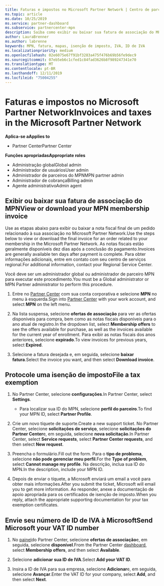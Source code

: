```yaml
---
title: Faturas e impostos no Microsoft Partner Network | Centro de parceiros
ms.topic: article
ms.date: 10/25/2019
ms.service: partner-dashboard
ms.subservice: partnercenter-mpn
description: Saiba como exibir ou baixar sua fatura de associação do MPN, bem como um arquivo para isenção de imposto e enviar o número da sua ID de IVA da Microsoft.
author: LauraBrenner
ms.author: labrenne
keywords: MPN, fatura, mapas, isenção de imposto, IVA, ID de IVA
ms.localizationpriority: medium
ms.openlocfilehash: 02e6075e67f91bf3283a475f476b69b56fe9dec9
ms.sourcegitcommit: 07eb5eb6c1cfed1c84fad3626b8f989247341e70
ms.translationtype: MT
ms.contentlocale: pt-BR
ms.lasthandoff: 12/11/2019
ms.locfileid: "75004255"
---
```

# <a name="invoices-and-taxes-in-the-microsoft-partner-network"></a><span data-ttu-id="f77ab-104">Faturas e impostos no Microsoft Partner Network</span><span class="sxs-lookup"><span data-stu-id="f77ab-104">Invoices and taxes in the Microsoft Partner Network</span></span>

<span data-ttu-id="f77ab-105">**Aplica-se a**</span><span class="sxs-lookup"><span data-stu-id="f77ab-105">**Applies to**</span></span>

-  <span data-ttu-id="f77ab-106">Partner Center</span><span class="sxs-lookup"><span data-stu-id="f77ab-106">Partner Center</span></span>

<span data-ttu-id="f77ab-107">**Funções apropriadas**</span><span class="sxs-lookup"><span data-stu-id="f77ab-107">**Appropriate roles**</span></span>
-   <span data-ttu-id="f77ab-108">Administração global</span><span class="sxs-lookup"><span data-stu-id="f77ab-108">Global admin</span></span>
-   <span data-ttu-id="f77ab-109">Administrador de usuários</span><span class="sxs-lookup"><span data-stu-id="f77ab-109">User admin</span></span>
-   <span data-ttu-id="f77ab-110">Administrador de parceiros do MPN</span><span class="sxs-lookup"><span data-stu-id="f77ab-110">MPN partner admin</span></span>
-   <span data-ttu-id="f77ab-111">Administrador de cobrança</span><span class="sxs-lookup"><span data-stu-id="f77ab-111">Billing admin</span></span>
-   <span data-ttu-id="f77ab-112">Agente administrativo</span><span class="sxs-lookup"><span data-stu-id="f77ab-112">Admin agent</span></span>

## <a name="view-or-download-your-mpn-membership-invoice"></a><span data-ttu-id="f77ab-113">Exibir ou baixar sua fatura de associação do MPN</span><span class="sxs-lookup"><span data-stu-id="f77ab-113">View or download your MPN membership invoice</span></span>

<span data-ttu-id="f77ab-114">Use as etapas abaixo para exibir ou baixar a nota fiscal final de um pedido relacionado à sua associação no Microsoft Partner Network.</span><span class="sxs-lookup"><span data-stu-id="f77ab-114">Use the steps below to view or download the final invoice for an order related to your membership in the Microsoft Partner Network.</span></span> <span data-ttu-id="f77ab-115">As notas fiscais estão geralmente disponíveis dez dias após a conclusão do pagamento.</span><span class="sxs-lookup"><span data-stu-id="f77ab-115">Invoices are generally available ten days after payment is complete.</span></span> <span data-ttu-id="f77ab-116">Para obter informações adicionais, entre em contato com seu centro de serviços regional.</span><span class="sxs-lookup"><span data-stu-id="f77ab-116">For additional information, contact your Regional Service Center.</span></span>  

<span data-ttu-id="f77ab-117">Você deve ser um administrador global ou administrador de parceiro MPN para executar este procedimento.</span><span class="sxs-lookup"><span data-stu-id="f77ab-117">You must be a Global administrator or MPN Partner administrator to perform this procedure.</span></span> 

1.  <span data-ttu-id="f77ab-118">Entre no [Partner Center](https://partner.microsoft.com/dashboard/home) com sua conta corporativa e selecione **MPN** no menu à esquerda.</span><span class="sxs-lookup"><span data-stu-id="f77ab-118">Sign into [Partner Center](https://partner.microsoft.com/dashboard/home) with your work account, and select **MPN** on the left menu.</span></span>

4.  <span data-ttu-id="f77ab-119">Na lista suspensa, selecione **ofertas de associação** para ver as ofertas disponíveis para compra, bem como as notas fiscais disponíveis para o ano atual de registro.</span><span class="sxs-lookup"><span data-stu-id="f77ab-119">In the dropdown list, select **Membership offers** to see the offers available for purchase, as well as the invoices available for the current year of enrollment.</span></span> <span data-ttu-id="f77ab-120">Para exibir as notas fiscais dos anos anteriores, selecione **expirado**.</span><span class="sxs-lookup"><span data-stu-id="f77ab-120">To view invoices for previous years, select **Expired**.</span></span>

6.  <span data-ttu-id="f77ab-121">Selecione a fatura desejada e, em seguida, selecione **baixar fatura**.</span><span class="sxs-lookup"><span data-stu-id="f77ab-121">Select the invoice you want, and then select **Download invoice**.</span></span> 

## <a name="file-a-tax-exemption"></a><span data-ttu-id="f77ab-122">Protocole uma isenção de imposto</span><span class="sxs-lookup"><span data-stu-id="f77ab-122">File a tax exemption</span></span>

1.  <span data-ttu-id="f77ab-123">No Partner Center, selecione **configurações**.</span><span class="sxs-lookup"><span data-stu-id="f77ab-123">In Partner Center, select **Settings**.</span></span>
    - <span data-ttu-id="f77ab-124">Para localizar sua ID do MPN, selecione **perfil do parceiro**.</span><span class="sxs-lookup"><span data-stu-id="f77ab-124">To find your MPN ID, select **Partner Profile**.</span></span>

2.  <span data-ttu-id="f77ab-125">Crie um novo tíquete de suporte.</span><span class="sxs-lookup"><span data-stu-id="f77ab-125">Create a new support ticket.</span></span> <span data-ttu-id="f77ab-126">No Partner Center, selecione **solicitações de serviço**, selecione **solicitações do Partner Center**e, em seguida, selecione **nova solicitação**.</span><span class="sxs-lookup"><span data-stu-id="f77ab-126">In Partner Center, select **Service requests**, select **Partner Center requests**, and then select **New request**.</span></span>

3.  <span data-ttu-id="f77ab-127">Preencha o formulário.</span><span class="sxs-lookup"><span data-stu-id="f77ab-127">Fill out the form.</span></span> <span data-ttu-id="f77ab-128">Para o **tipo de problema**, selecione **não pode gerenciar meu perfil**.</span><span class="sxs-lookup"><span data-stu-id="f77ab-128">For the **Type of problem**, select **Cannot manage my profile**.</span></span> <span data-ttu-id="f77ab-129">Na descrição, inclua sua ID do MPN.</span><span class="sxs-lookup"><span data-stu-id="f77ab-129">In the description, include your MPN ID.</span></span>

4.  <span data-ttu-id="f77ab-130">Depois de enviar o tíquete, a Microsoft enviará um email a você para obter mais informações.</span><span class="sxs-lookup"><span data-stu-id="f77ab-130">After you submit the ticket, Microsoft will email you to get more information.</span></span> <span data-ttu-id="f77ab-131">Ao responder, anexe a documentação de apoio apropriada para os certificados de isenção de imposto.</span><span class="sxs-lookup"><span data-stu-id="f77ab-131">When you reply, attach the appropriate supporting documentation for your tax exemption certificates.</span></span>

## <a name="send-microsoft-your-vat-id-number"></a><span data-ttu-id="f77ab-132">Envie seu número de ID de IVA à Microsoft</span><span class="sxs-lookup"><span data-stu-id="f77ab-132">Send Microsoft your VAT ID number</span></span>

1.  <span data-ttu-id="f77ab-133">No [painel](https://partner.microsoft.com/dashboard/home)do Partner Center, selecione **ofertas de associação**e, em seguida, selecione **disponível**.</span><span class="sxs-lookup"><span data-stu-id="f77ab-133">From the Partner Center [dashboard](https://partner.microsoft.com/dashboard/home), select **Membership offers**, and then select **Available**.</span></span> 

2.  <span data-ttu-id="f77ab-134">Selecione **adicionar sua ID de IVA**.</span><span class="sxs-lookup"><span data-stu-id="f77ab-134">Select **Add your VAT ID**.</span></span> 

3.  <span data-ttu-id="f77ab-135">Insira a ID de IVA para sua empresa, selecione **Adicionar**e, em seguida, selecione **Avançar**.</span><span class="sxs-lookup"><span data-stu-id="f77ab-135">Enter the VAT ID for your company, select **Add**, and then select **Next**.</span></span> 

